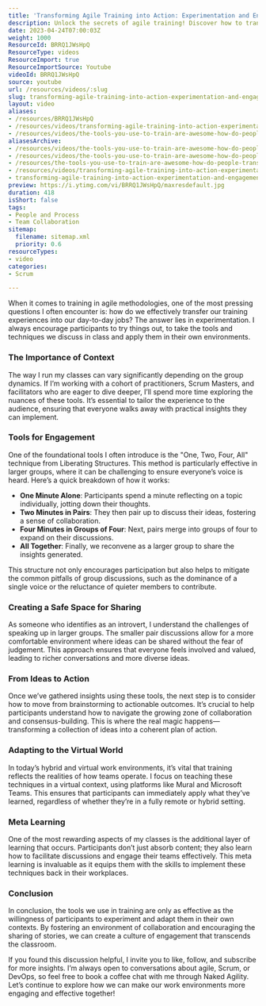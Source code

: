 ```yaml
---
title: 'Transforming Agile Training into Action: Experimentation and Engagement in the Workplace'
description: Unlock the secrets of agile training! Discover how to transform classroom insights into actionable strategies for your team with effective engagement tools.
date: 2023-04-24T07:00:03Z
weight: 1000
ResourceId: BRRQ1JWsHpQ
ResourceType: videos
ResourceImport: true
ResourceImportSource: Youtube
videoId: BRRQ1JWsHpQ
source: youtube
url: /resources/videos/:slug
slug: transforming-agile-training-into-action-experimentation-and-engagement-in-the-workplace
layout: video
aliases:
- /resources/BRRQ1JWsHpQ
- /resources/videos/transforming-agile-training-into-action-experimentation-and-engagement-in-the-workplace
- /resources/videos/the-tools-you-use-to-train-are-awesome-how-do-people-transfer-their-training-experience-with-these
aliasesArchive:
- /resources/videos/the-tools-you-use-to-train-are-awesome-how-do-people-transfer-their-training-experience-with-these
- /resources/videos/the-tools-you-use-to-train-are-awesome-how-do-people-transfer-their-training-experience-with-these-
- /resources/the-tools-you-use-to-train-are-awesome-how-do-people-transfer-their-training-experience-with-these-
- /resources/videos/transforming-agile-training-into-action-experimentation-and-engagement-in-the-workplace
- transforming-agile-training-into-action-experimentation-and-engagement-in-the-workplace
preview: https://i.ytimg.com/vi/BRRQ1JWsHpQ/maxresdefault.jpg
duration: 418
isShort: false
tags:
- People and Process
- Team Collaboration
sitemap:
  filename: sitemap.xml
  priority: 0.6
resourceTypes:
- video
categories:
- Scrum

---
```

When it comes to training in agile methodologies, one of the most pressing questions I often encounter is: how do we effectively transfer our training experiences into our day-to-day jobs? The answer lies in experimentation. I always encourage participants to try things out, to take the tools and techniques we discuss in class and apply them in their own environments. 

### The Importance of Context

The way I run my classes can vary significantly depending on the group dynamics. If I’m working with a cohort of practitioners, Scrum Masters, and facilitators who are eager to dive deeper, I’ll spend more time exploring the nuances of these tools. It’s essential to tailor the experience to the audience, ensuring that everyone walks away with practical insights they can implement.

### Tools for Engagement

One of the foundational tools I often introduce is the "One, Two, Four, All" technique from Liberating Structures. This method is particularly effective in larger groups, where it can be challenging to ensure everyone’s voice is heard. Here’s a quick breakdown of how it works:

- **One Minute Alone**: Participants spend a minute reflecting on a topic individually, jotting down their thoughts.
- **Two Minutes in Pairs**: They then pair up to discuss their ideas, fostering a sense of collaboration.
- **Four Minutes in Groups of Four**: Next, pairs merge into groups of four to expand on their discussions.
- **All Together**: Finally, we reconvene as a larger group to share the insights generated.

This structure not only encourages participation but also helps to mitigate the common pitfalls of group discussions, such as the dominance of a single voice or the reluctance of quieter members to contribute. 

### Creating a Safe Space for Sharing

As someone who identifies as an introvert, I understand the challenges of speaking up in larger groups. The smaller pair discussions allow for a more comfortable environment where ideas can be shared without the fear of judgement. This approach ensures that everyone feels involved and valued, leading to richer conversations and more diverse ideas.

### From Ideas to Action

Once we’ve gathered insights using these tools, the next step is to consider how to move from brainstorming to actionable outcomes. It’s crucial to help participants understand how to navigate the growing zone of collaboration and consensus-building. This is where the real magic happens—transforming a collection of ideas into a coherent plan of action.

### Adapting to the Virtual World

In today’s hybrid and virtual work environments, it’s vital that training reflects the realities of how teams operate. I focus on teaching these techniques in a virtual context, using platforms like Mural and Microsoft Teams. This ensures that participants can immediately apply what they’ve learned, regardless of whether they’re in a fully remote or hybrid setting.

### Meta Learning

One of the most rewarding aspects of my classes is the additional layer of learning that occurs. Participants don’t just absorb content; they also learn how to facilitate discussions and engage their teams effectively. This meta learning is invaluable as it equips them with the skills to implement these techniques back in their workplaces.

### Conclusion

In conclusion, the tools we use in training are only as effective as the willingness of participants to experiment and adapt them in their own contexts. By fostering an environment of collaboration and encouraging the sharing of stories, we can create a culture of engagement that transcends the classroom. 

If you found this discussion helpful, I invite you to like, follow, and subscribe for more insights. I’m always open to conversations about agile, Scrum, or DevOps, so feel free to book a coffee chat with me through Naked Agility. Let’s continue to explore how we can make our work environments more engaging and effective together!
